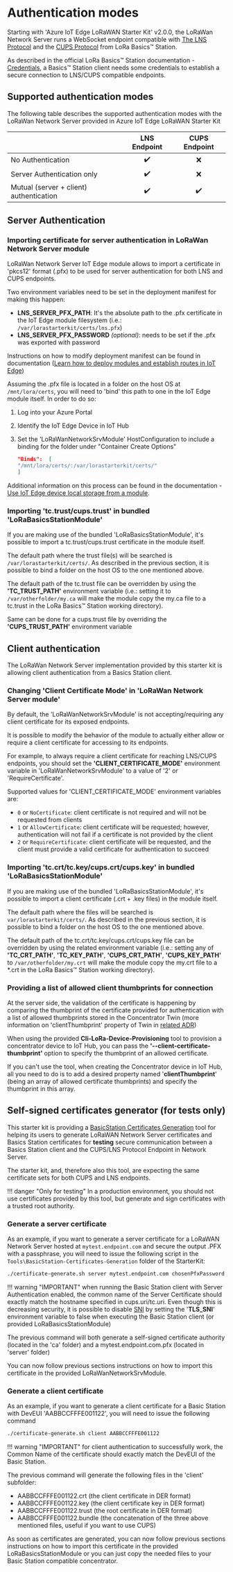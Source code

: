 # Authentication modes

Starting with 'Azure IoT Edge LoRaWAN Starter Kit' v2.0.0, the LoRaWan Network Server runs a WebSocket endpoint compatible with [The LNS Protocol](https://doc.sm.tc/station/tcproto.html) and the [CUPS Protocol](https://doc.sm.tc/station/cupsproto.html) from LoRa Basics™ Station.

As described in the official LoRa Basics™ Station documentation - [Credentials](https://doc.sm.tc/station/credentials.html), a Basics™ Station client needs some credentials to establish a secure connection to LNS/CUPS compatible endpoints.

## Supported authentication modes

The following table describes the supported authentication modes with the LoRaWan Network Server provided in Azure IoT Edge LoRaWAN Starter Kit

|                                         | LNS Endpoint | CUPS Endpoint |
| --------------------------------------- | :----------: | :-----------: |
| No Authentication                       |      ✔️       |       ❌       |
| Server Authentication only              |      ✔️       |       ❌       |
| Mutual (server + client) authentication |      ✔️       |       ✔️       |

## Server Authentication

### Importing certificate for server authentication in LoRaWan Network Server module

LoRaWan Network Server IoT Edge module allows to import a certificate in 'pkcs12' format (.pfx) to be used for server authentication for both LNS and CUPS endpoints.

Two environment variables need to be set in the deployment manifest for making this happen:

- **LNS_SERVER_PFX_PATH**: It's the absolute path to the .pfx certificate in the IoT Edge module filesystem (i.e.: `/var/lorastarterkit/certs/lns.pfx`)
- **LNS_SERVER_PFX_PASSWORD** *(optional)*: needs to be set if the .pfx was exported with password

Instructions on how to modify deployment manifest can be found in documentation ([Learn how to deploy modules and establish routes in IoT Edge](https://docs.microsoft.com/en-us/azure/iot-edge/module-composition))

Assuming the .pfx file is located in a folder on the host OS at `/mnt/lora/certs`, you will need to 'bind' this path to one in the IoT Edge module itself. In order to do so:

1. Log into your Azure Portal

2. Identify the IoT Edge Device in IoT Hub

3. Set the 'LoRaWanNetworkSrvModule' HostConfiguration to include a binding for the folder under "Container Create Options"

    ```json
    "Binds":  [
    "/mnt/lora/certs/:/var/lorastarterkit/certs/"
    ]
    ```

Additional information on this process can be found in the documentation - [Use IoT Edge device local storage from a module](https://docs.microsoft.com/azure/iot-edge/how-to-access-host-storage-from-module?view=iotedge-2020-11).

### Importing 'tc.trust/cups.trust' in bundled 'LoRaBasicsStationModule'

If you are making use of the bundled 'LoRaBasicsStationModule', it's possible to import a tc.trust/cups.trust certificate in the module itself.

The default path where the trust file(s) will be searched is `/var/lorastarterkit/certs/`. As described in the previous section, it is possible to bind a folder on the host OS to the one mentioned above.

The default path of the tc.trust file can be overridden by using the **'TC_TRUST_PATH'** environment variable (i.e.: setting it to `/var/otherfolder/my.ca` will make the module copy the my.ca file to a tc.trust in the LoRa Basics™ Station working directory).

Same can be done for a cups.trust file by overriding the **'CUPS_TRUST_PATH'** environment variable

## Client authentication

The LoRaWan Network Server implementation provided by this starter kit is allowing client authentication from a Basics Station client.

### Changing 'Client Certificate Mode' in 'LoRaWan Network Server module'

By default, the 'LoRaWanNetworkSrvModule' is not accepting/requiring any client certificate for its exposed endpoints.

It is possible to modify the behavior of the module to actually either allow or require a client certificate for accessing to its endpoints.

For example, to always require a client certificate for reaching LNS/CUPS endpoints, you should set the **'CLIENT_CERTIFICATE_MODE'** environment variable in 'LoRaWanNetworkSrvModule' to a value of '2' or 'RequireCertificate'.

Supported values for 'CLIENT_CERTIFICATE_MODE' environment variables are:

- `0` or `NoCertificate`: client certificate is not required and will not be requested from clients
- `1` or `AllowCertificate`: client certificate will be requested; however, authentication will not fail if a certificate is not provided by the client
- `2` or `RequireCertificate`: client certificate will be requested, and the client must provide a valid certificate for authentication to succeed

### Importing 'tc.crt/tc.key/cups.crt/cups.key' in bundled 'LoRaBasicsStationModule'

If you are making use of the bundled 'LoRaBasicsStationModule', it's possible to import a client certificate (.crt + .key files) in the module itself.

The default path where the files will be searched is `var/lorastarterkit/certs/`. As described in the previous section, it is possible to bind a folder on the host OS to the one mentioned above.

The default path of the tc.crt/tc.key/cups.crt/cups.key file can be overridden by using the related environment variable (i.e.: setting any of **'TC_CRT_PATH'**, **'TC_KEY_PATH'**, **'CUPS_CRT_PATH'**, **'CUPS_KEY_PATH'** to `/var/otherfolder/my.crt` will make the module copy the my.crt file to a *.crt in the LoRa Basics™ Station working directory).

### Providing a list of allowed client thumbprints for connection

At the server side, the validation of the certificate is happening by comparing the thumbprint of the certificate provided for authentication with a list of allowed thumbprints stored in the Concentrator Twin (more information on 'clientThumbprint' property of Twin in [related ADR](https://azure.github.io/iotedge-lorawan-starterkit/dev/adr/006_cups/))

When using the provided **Cli-LoRa-Device-Provisioning** tool to provision a concentrator device to IoT Hub, you can pass the **'--client-certificate-thumbprint'** option to specify the thumbprint of an allowed certificate.

If you can't use the tool, when creating the Concentrator device in IoT Hub, all you need to do is to add a desired property named '**clientThumbprint**' (being an array of allowed certificate thumbprints) and specify the thumbprint in this array.

## Self-signed certificates generator (for tests only)

This starter kit is providing a [BasicStation Certificates Generation](https://github.com/Azure/iotedge-lorawan-starterkit/tree/dev/Tools/BasicStation-Certificates-Generation) tool for helping its users to generate LoRaWAN Network Server certificates and Basics Station certificates for **testing** secure communication between a Basics Station client and the CUPS/LNS Protocol Endpoint in Network Server.

The starter kit, and, therefore also this tool, are expecting the same certificate sets for both CUPS and LNS endpoints.

!!! danger "Only for testing"
    In a production environment, you should not use certificates provided by this tool, but generate and sign certificates with a trusted root authority.

### Generate a server certificate

As an example, if you want to generate a server certificate for a LoRaWAN Network Server hosted at `mytest.endpoint.com` and secure the output .PFX with a passphrase, you will need to issue the following script in the `Tools\BasicStation-Certificates-Generation` folder of the StarterKit:

```bash
./certificate-generate.sh server mytest.endpoint.com chosenPfxPassword
```

!!! warning "IMPORTANT"
    when running the Basic Station client with Server Authentication enabled, the common name of the Server Certificate should exactly match the hostname specified in cups.uri/tc.uri. Even though this is decreasing security, it is possible to disable [SNI](https://en.wikipedia.org/wiki/Server_Name_Indication) by setting the '**TLS_SNI**' environment variable to false when executing the Basic Station client (or provided LoRaBasicsStationModule)

The previous command will both generate a self-signed certificate authority (located in the 'ca' folder) and a mytest.endpoint.com.pfx (located in 'server' folder)

You can now follow previous sections instructions on how to import this certificate in the provided LoRaWanNetworkSrvModule.

### Generate a client certificate

As an example, if you want to generate a client certificate for a Basic Station with DevEUI 'AABBCCFFFE001122', you will need to issue the following command

```bash
./certificate-generate.sh client AABBCCFFFE001122
```

!!! warning "IMPORTANT"
    for client authentication to successfully work, the Common Name of the certificate should exactly match the DevEUI of the Basic Station.

The previous command will generate the following files in the 'client' subfolder:

- AABBCCFFFE001122.crt (the client certificate in DER format)
- AABBCCFFFE001122.key (the client certificate key in DER format)
- AABBCCFFFE001122.trust (the root certificate in DER format)
- AABBCCFFFE001122.bundle (the concatenation of the three above mentioned files, useful if you want to use CUPS)

As soon as certificates are generated, you can now follow previous sections instructions on how to import this certificate in the provided LoRaBasicsStationModule or you can just copy the needed files to your Basic Station compatible concentrator.
